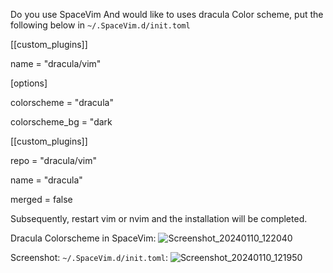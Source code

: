 Do you use SpaceVim And would like to uses dracula Color scheme, put the
following below in `~/.SpaceVim.d/init.toml` 

[[custom_plugins]]
 
  name = "dracula/vim"

[options]
  
  colorscheme = "dracula"
   
   colorscheme_bg = "dark

[[custom_plugins]]
  
  repo = "dracula/vim"
 
  name = "dracula"
 
  merged = false

Subsequently, restart vim or nvim and the installation will be completed.

Dracula Colorscheme in SpaceVim:
![Screenshot_20240110_122040](https://github.com/trooper86/Dracula-SpaceVim/assets/128870400/b42a835c-6824-43b8-9ffb-dd103232fde9)

Screenshot: `~/.SpaceVim.d/init.toml`:
![Screenshot_20240110_121950](https://github.com/trooper86/Dracula-SpaceVim/assets/128870400/4d8a2f36-b3de-4ba3-b7a7-a33c4a96fca5)
